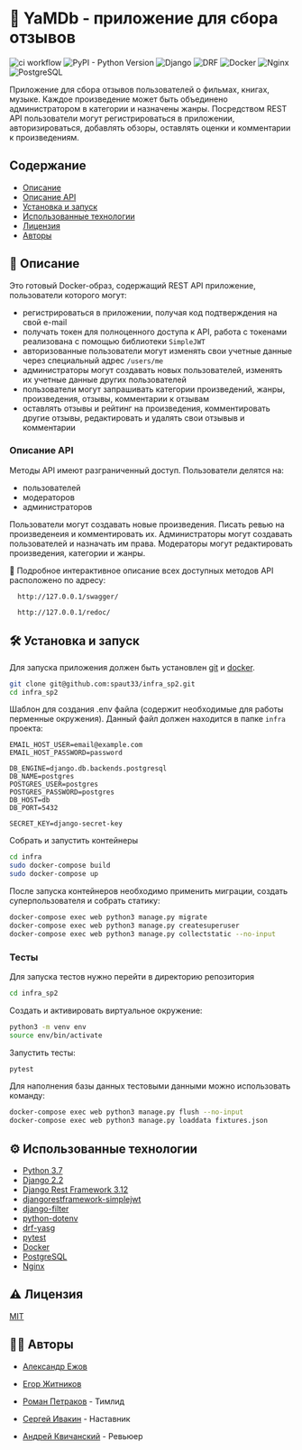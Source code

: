 # 💬 YaMDb - приложение для сбора отзывов
![ci workflow](https://github.com/spaut33/yamdb_final/actions/workflows/yamdb_workflow.yml/badge.svg) ![PyPI - Python Version](https://img.shields.io/pypi/pyversions/django) ![Django](https://img.shields.io/badge/Django-2.2.19-green) ![DRF](https://img.shields.io/badge/DRF-3.12.4-green) ![Docker](https://img.shields.io/badge/Docker-20.10-lightblue) ![Nginx](https://img.shields.io/badge/Nginx-1.21-lightblue) ![PostgreSQL](https://img.shields.io/badge/PostgreSQL-13.0-lightblue)

Приложение для сбора отзывов пользователей о фильмах, книгах, музыке. Каждое произведение может быть объединено администратором в категории и назначены жанры. Посредством REST API пользователи могут регистрироваться в приложении, авторизироваться, добавлять обзоры, оставлять оценки и комментарии к произведениям.

## Содержание

- [Описание](#-описание)
- [Описание API](#Описание-API)
- [Установка и запуск](#%EF%B8%8F-установка-и-запуск)
- [Использованные технологии](#%EF%B8%8F-использованные-технологии)
- [Лицензия](#%EF%B8%8F-лицензия)
- [Авторы](#-авторы)

## 📖 Описание

Это готовый Docker-образ, содержащий REST API приложение, пользователи которого могут:
- регистрироваться в приложении, получая код подтверждения на свой e-mail
- получать токен для полноценного доступа к API, работа с токенами реализована с помощью библиотеки `SimpleJWT`
- авторизованные пользователи могут изменять свои учетные данные через специальный адрес `/users/me`
- администраторы могут создавать новых пользователей, изменять их учетные данные других пользователей
- пользователи могут запрашивать категории произведений, жанры, произведения, отзывы, комментарии к отзывам
- оставлять отзывы и рейтинг на произведения, комментировать другие отзывы, редактировать и удалять свои отзывыв и комментарии

### Описание API

Методы API имеют разграниченный доступ. Пользователи делятся на:
- пользователей
- модераторов
- администраторов

Пользователи могут создавать новые произведения. Писать ревью на произведенеия и комментировать их. Администраторы могут создавать пользователей и назначать им права.
Модераторы могут редактировать произведения, категории и жанры. 

💁 Подробное интерактивное описание всех доступных методов API расположено по адресу:
```http
  http://127.0.0.1/swagger/
```
```http
  http://127.0.0.1/redoc/
```
## 🛠️ Установка и запуск

Для запуска приложения должен быть установлен [git](https://git-scm.com/) и [docker](https://www.docker.com/).

```bash
git clone git@github.com:spaut33/infra_sp2.git
cd infra_sp2
```

Шаблон для создания .env файла (содержит необходимые для работы перменные окружения). Данный файл должен находится в папке `infra` проекта:
```env
EMAIL_HOST_USER=email@example.com
EMAIL_HOST_PASSWORD=password

DB_ENGINE=django.db.backends.postgresql
DB_NAME=postgres
POSTGRES_USER=postgres
POSTGRES_PASSWORD=postgres
DB_HOST=db
DB_PORT=5432

SECRET_KEY=django-secret-key
```

Собрать и запустить контейнеры
```bash
cd infra
sudo docker-compose build
sudo docker-compose up
```

После запуска контейнеров необходимо применить миграции, создать суперпользователя и собрать статику:
```bash
docker-compose exec web python3 manage.py migrate
docker-compose exec web python3 manage.py createsuperuser
docker-compose exec web python3 manage.py collectstatic --no-input
```

### Тесты

Для запуска тестов нужно перейти в директорию репозитория

```bash
cd infra_sp2
```

Cоздать и активировать виртуальное окружение:

```bash
python3 -m venv env
source env/bin/activate
```

Запустить тесты:

```bash
pytest
```

Для наполнения базы данных тестовыми данными можно использовать команду:

```bash
docker-compose exec web python3 manage.py flush --no-input
docker-compose exec web python3 manage.py loaddata fixtures.json
```

## ⚙️ Использованные технологии

- [Python 3.7](https://www.python.org/)
- [Django 2.2](https://www.djangoproject.com/)
- [Django Rest Framework 3.12](https://www.django-rest-framework.org/)
- [djangorestframework-simplejwt](https://github.com/jazzband/djangorestframework-simplejwt)
- [django-filter](https://github.com/carltongibson/django-filter/)
- [python-dotenv](https://github.com/theskumar/python-dotenv)
- [drf-yasg](https://github.com/axnsan12/drf-yasg)
- [pytest](https://docs.pytest.org/)
- [Docker](https://docker.com/)
- [PostgreSQL](https://www.postgresql.org/)
- [Nginx](https://www.nginx.com/)
    
## ⚠️ Лицензия

[MIT](https://choosealicense.com/licenses/mit/)


## 🧑‍💻 Авторы

- [Александр Ежов](https://www.github.com/Niea-under-7)
- [Егор Житников](https://www.github.com/egor-zhit)
- [Роман Петраков](https://www.github.com/spaut33) - Тимлид



- [Сергей Ивакин](https://github.com/sergej-i) - Наставник
- [Андрей Квичанский](https://www.github.com/kvichans) - Ревьюер
